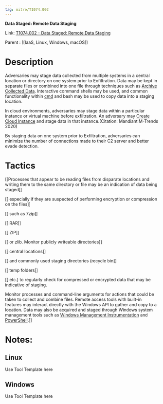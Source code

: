```yaml
---
tag: mitre/T1074.002
---
```


**Data Staged: Remote Data Staging**

Link: [T1074.002 - Data Staged: Remote Data Staging](https://attack.mitre.org/techniques/T1074/002)

Parent : [[IaaS, Linux, Windows, macOS]]


# Description

Adversaries may stage data collected from multiple systems in a central location or directory on one system prior to Exfiltration. Data may be kept in separate files or combined into one file through techniques such as [Archive Collected Data](https://attack.mitre.org/techniques/T1560). Interactive command shells may be used, and common functionality within [cmd](https://attack.mitre.org/software/S0106) and bash may be used to copy data into a staging location.

In cloud environments, adversaries may stage data within a particular instance or virtual machine before exfiltration. An adversary may [Create Cloud Instance](https://attack.mitre.org/techniques/T1578/002) and stage data in that instance.(Citation: Mandiant M-Trends 2020)

By staging data on one system prior to Exfiltration, adversaries can minimize the number of connections made to their C2 server and better evade detection.

# Tactics


[[Processes that appear to be reading files from disparate locations and writing them to the same directory or file may be an indication of data being staged]]

[[ especially if they are suspected of performing encryption or compression on the files]]

[[ such as 7zip]]

[[ RAR]]

[[ ZIP]]

[[ or zlib. Monitor publicly writeable directories]]

[[ central locations]]

[[ and commonly used staging directories (recycle bin]]

[[ temp folders]]

[[ etc.) to regularly check for compressed or encrypted data that may be indicative of staging.

Monitor processes and command-line arguments for actions that could be taken to collect and combine files. Remote access tools with built-in features may interact directly with the Windows API to gather and copy to a location. Data may also be acquired and staged through Windows system management tools such as [Windows Management Instrumentation](https://attack.mitre.org/techniques/T1047) and [PowerShell](https://attack.mitre.org/techniques/T1059/001).]]


# Notes:

## Linux

Use Tool Template here

## Windows

Use Tool Template here